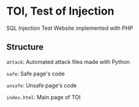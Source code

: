 # TOI, Test of Injection

SQL Injection Test Website implemented with PHP

## Structure

```attack```: Automated attack files made with Python

```safe```: Safe page's code

```unsafe```: Unsafe page's code

```index.html```: Main page of TOI
